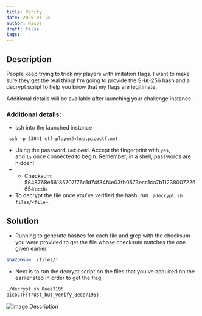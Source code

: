 ```yaml
---
title: Verify
date: 2025-01-14
author: Nicos
draft: false
tags: 
---
```

## Description

People keep trying to trick my players with imitation flags. I want to make sure they get the real thing! I'm going to provide the SHA-256 hash and a decrypt script to help you know that my flags are legitimate.

Additional details will be available after launching your challenge instance.

### Additional details:
- ssh into the launched instance
```ssh
 ssh -p 53041 ctf-player@rhea.picoctf.net
```

-  Using the password `1ad5be0d`. Accept the fingerprint with `yes`, and `ls` once connected to begin. Remember, in a shell, passwords are hidden!
- - Checksum: 5848768e56185707f76c1d74f34f4e03fb0573ecc1ca7b11238007226654bcda
- To decrypt the file once you've verified the hash, run `./decrypt.sh files/<file>`.

## Solution

- Running to generate hashes for each file and grep with the checksum you were provided to get the file whose checksum matches the one given earlier.
```bash
sha256sum ./files/*
```

- Next is to run the decrypt script on the files that you've acquired on the earlier step in order to get the flag.
```bash
./decrypt.sh 8eee7195
picoCTF{trust_but_verify_8eee7195}
```

![Image Description](/images/Screenshot%202025-01-14%20210514.png)
